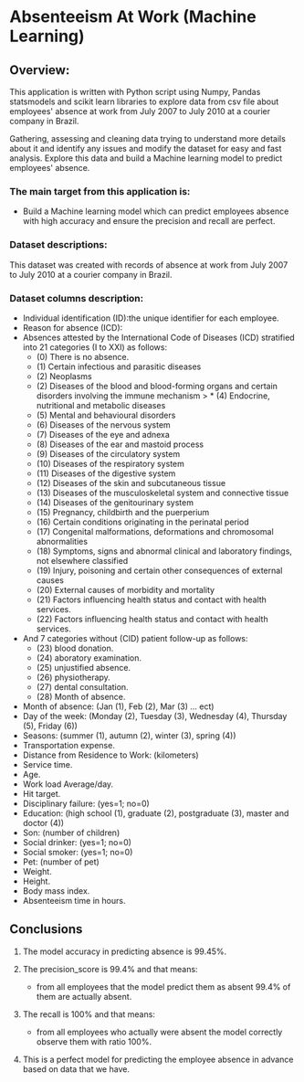 # Absenteeism At Work (Machine Learning)


## Overview:

This application is written with Python script using Numpy, Pandas statsmodels  and scikit learn libraries to explore data from csv file about employees' absence at work from July 2007 to July 2010 at a courier company in Brazil.

Gathering, assessing and cleaning data trying to understand more details about it and identify any issues and modify the dataset for easy and fast analysis.
Explore this data and build a Machine learning model to predict employees' absence.

### The main target from this application is:

*  Build a Machine learning model which can predict employees absence with high accuracy and ensure the precision and recall are perfect.

### Dataset descriptions:

 This dataset was created with records of absence at work from July 2007 to July 2010 at a courier company in Brazil.
 
### Dataset columns description:

* Individual identification (ID):the unique identifier for each employee.
* Reason for absence (ICD):
* Absences attested by the International Code of Diseases (ICD) stratified into 21 categories (I to XXI) as follows:
    - (0) There is no absence.
    - (1) Certain infectious and parasitic diseases
    - (2) Neoplasms
    - (2) Diseases of the blood and blood-forming organs and certain disorders involving the immune mechanism > * (4) Endocrine, nutritional and metabolic diseases
    - (5) Mental and behavioural disorders
    - (6) Diseases of the nervous system
    - (7) Diseases of the eye and adnexa
    - (8) Diseases of the ear and mastoid process
    - (9) Diseases of the circulatory system
    - (10) Diseases of the respiratory system
    - (11) Diseases of the digestive system
    - (12) Diseases of the skin and subcutaneous tissue
    - (13) Diseases of the musculoskeletal system and connective tissue
    - (14) Diseases of the genitourinary system
    - (15) Pregnancy, childbirth and the puerperium
    - (16) Certain conditions originating in the perinatal period
    - (17) Congenital malformations, deformations and chromosomal abnormalities
    - (18) Symptoms, signs and abnormal clinical and laboratory findings, not elsewhere classified
    - (19) Injury, poisoning and certain other consequences of external causes
    - (20) External causes of morbidity and mortality
    - (21) Factors influencing health status and contact with health services.
    - (22) Factors influencing health status and contact with health services.
* And 7 categories without (CID) patient follow-up as follows:
    - (23) blood donation.
    - (24) aboratory examination.
    - (25) unjustified absence.
    - (26) physiotherapy.
    - (27) dental consultation.
    - (28) Month of absence.
* Month of absence: (Jan (1), Feb (2), Mar (3) ... ect)
* Day of the week: (Monday (2), Tuesday (3), Wednesday (4), Thursday (5), Friday (6))
* Seasons: (summer (1), autumn (2), winter (3), spring (4))
* Transportation expense.
* Distance from Residence to Work: (kilometers)
* Service time.
* Age.
* Work load Average/day.
* Hit target.
* Disciplinary failure: (yes=1; no=0)
* Education: (high school (1), graduate (2), postgraduate (3), master and doctor (4))
* Son: (number of children)
* Social drinker: (yes=1; no=0)
* Social smoker: (yes=1; no=0)
* Pet: (number of pet)
* Weight.
* Height.
* Body mass index.
* Absenteeism time in hours.


## Conclusions

1. The model accuracy in predicting absence is 99.45%.

2. The precision_score is 99.4% and that means:

    - from all employees that the model predict them as absent 99.4% of them are actually absent.
    
3. The recall is 100% and that means:

    - from all employees who actually were absent the model correctly observe them with ratio 100%.
    
4. This is a perfect model for predicting the employee absence in advance based on data that we have.
